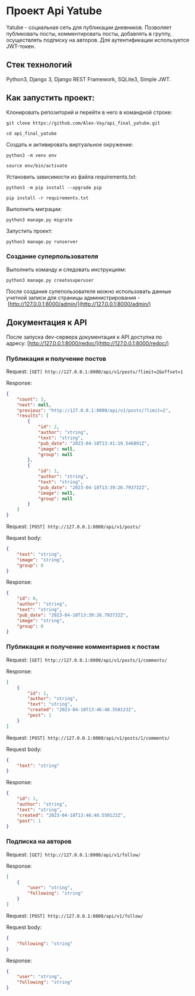 # Проект Api Yatube

Yatube - социальная сеть для публикации дневников. Позволяет публиковать посты, комментировать посты, добавлять в группу, осуществлять подписку на авторов. Для аутентификации используется JWT-токен.

## Стек технологий

Python3, Django 3, Django REST Framework, SQLite3, Simple JWT.

## Как запустить проект:

Клонировать репозиторий и перейти в него в командной строке:

```
git clone https://github.com/Alex-Vay/api_final_yatube.git
```

```
cd api_final_yatube
```

Cоздать и активировать виртуальное окружение:

```
python3 -m venv env
```

```
source env/bin/activate
```

Установить зависимости из файла requirements.txt:

```
python3 -m pip install --upgrade pip
```

```
pip install -r requirements.txt
```

Выполнить миграции:

```
python3 manage.py migrate
```

Запустить проект:

```
python3 manage.py runserver
```

### Создание суперпользователя

Выполнить команду и следовать инструкциям:

```
python3 manage.py createsuperuser
```

После создания супепользователя можно использовать данные учетной записи для страницы администрирования - [http://127.0.0.1:8000/admin/](http://127.0.0.1:8000/admin/)

## Документация к API

После запуска dev-сервера документация к API доступна по адресу: [http://127.0.0.1:8000/redoc/](http://127.0.0.1:8000/redoc/)
### Публикация и получение постов

Request: `[GET] http://127.0.0.1:8000/api/v1/posts/?limit=2&offset=1`

Response:

```json
{
    "count": 3,
    "next": null,
    "previous": "http://127.0.0.1:8000/api/v1/posts/?limit=2",
    "results": [
        {
            "id": 2,
            "author": "string",
            "text": "string",
            "pub_date": "2023-04-18T13:41:19.546891Z",
            "image": null,
            "group": null
        },
        {
            "id": 1,
            "author": "string",
            "text": "string",
            "pub_date": "2023-04-18T13:39:26.793732Z",
            "image": null,
            "group": null
        }
    ]
}
```

Request: `[POST] http://127.0.0.1:8000/api/v1/posts/`

Request body:

```json
{
    "text": "string",
    "image": "string",
    "group": 0
}
```

Response:

```json
{
    "id": 0,
    "author": "string",
    "text": "string",
    "pub_date": "2023-04-18T13:39:26.793732Z",
    "image": "string",
    "group": 0
}
```

### Публикация и получение комментариев к постам

Request: `[GET] http://127.0.0.1:8000/api/v1/posts/1/comments/`

Response:

```json
[
    {
        "id": 1,
        "author": "string",
        "text": "string",
        "created": "2023-04-18T13:46:48.550123Z",
        "post": 1
    }
]
```

Request: `[POST] http://127.0.0.1:8000/api/v1/posts/1/comments/`

Request body:

```json
{
    "text": "string"
}
```

Response:

```json
{
    "id": 1,
    "author": "string",
    "text": "string",
    "created": "2023-04-18T13:46:48.550123Z",
    "post": 1
}
```

### Подписка на авторов

Request: `[GET] http://127.0.0.1:8000/api/v1/follow/`

Response:

```json
[
    {
        "user": "string",
        "following": "string"
    }
]
```

Request: `[POST] http://127.0.0.1:8000/api/v1/follow/`

Request body:

```json
{
    "following": "string"
}
```

Response:

```json
{
    "user": "string",
    "following": "string"
}
```
